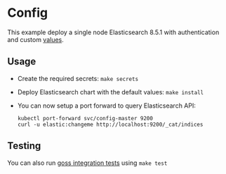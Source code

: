 <!-- SPDX-License-Identifier: Apache-2.0 -->

# Config

This example deploy a single node Elasticsearch 8.5.1 with authentication and
custom [values][].


## Usage

* Create the required secrets: `make secrets`

* Deploy Elasticsearch chart with the default values: `make install`

* You can now setup a port forward to query Elasticsearch API:

  ```
  kubectl port-forward svc/config-master 9200
  curl -u elastic:changeme http://localhost:9200/_cat/indices
  ```


## Testing

You can also run [goss integration tests][] using `make test`


[goss integration tests]: https://github.com/elastic/helm-charts/tree/main/elasticsearch/examples/config/test/goss.yaml
[values]: https://github.com/elastic/helm-charts/tree/main/elasticsearch/examples/config/values.yaml
